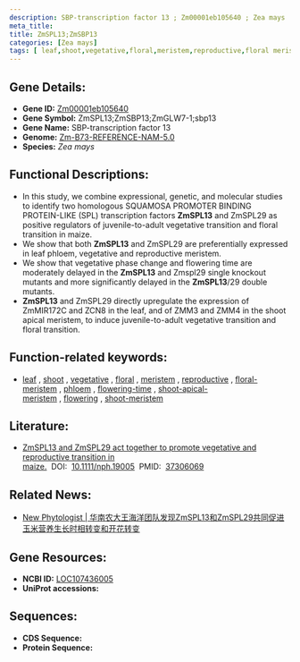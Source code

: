 ```yaml
---
description: SBP-transcription factor 13 ; Zm00001eb105640 ; Zea mays
meta_title:
title: ZmSPL13;ZmSBP13
categories: [Zea mays]
tags: [ leaf,shoot,vegetative,floral,meristem,reproductive,floral meristem,phloem,flowering time,shoot apical meristem,flowering,shoot meristem ]
---
```


## Gene Details:
- **Gene ID:**	[Zm00001eb105640](https://www.maizegdb.org/gene_center/gene/Zm00001eb105640)
- **Gene Symbol:** ZmSPL13;ZmSBP13;ZmGLW7-1;sbp13
- **Gene Name:** SBP-transcription factor 13
- **Genome:** [Zm-B73-REFERENCE-NAM-5.0](https://www.maizegdb.org/genome/assembly/Zm-B73-REFERENCE-NAM-5.0)
- **Species:** *Zea mays*

## Functional Descriptions:
   - In this study, we combine expressional, genetic, and molecular studies to identify two homologous SQUAMOSA PROMOTER BINDING PROTEIN-LIKE (SPL) transcription factors **ZmSPL13** and ZmSPL29 as positive regulators of juvenile-to-adult vegetative transition and floral transition in maize.
   - We show that both **ZmSPL13** and ZmSPL29 are preferentially expressed in leaf phloem, vegetative and reproductive meristem.
   - We show that vegetative phase change and flowering time are moderately delayed in the **ZmSPL13** and Zmspl29 single knockout mutants and more significantly delayed in the **ZmSPL13**/29 double mutants.
   - **ZmSPL13** and ZmSPL29 directly upregulate the expression of ZmMIR172C and ZCN8 in the leaf, and of ZMM3 and ZMM4 in the shoot apical meristem, to induce juvenile-to-adult vegetative transition and floral transition.

## Function-related keywords:
- [leaf](/tags/leaf/)&nbsp;,&nbsp;[shoot](/tags/shoot/)&nbsp;,&nbsp;[vegetative](/tags/vegetative/)&nbsp;,&nbsp;[floral](/tags/floral/)&nbsp;,&nbsp;[meristem](/tags/meristem/)&nbsp;,&nbsp;[reproductive](/tags/reproductive/)&nbsp;,&nbsp;[floral-meristem](/tags/floral-meristem/)&nbsp;,&nbsp;[phloem](/tags/phloem/)&nbsp;,&nbsp;[flowering-time](/tags/flowering-time/)&nbsp;,&nbsp;[shoot-apical-meristem](/tags/shoot-apical-meristem/)&nbsp;,&nbsp;[flowering](/tags/flowering/)&nbsp;,&nbsp;[shoot-meristem](/tags/shoot-meristem/)

## Literature:
   - [ZmSPL13 and ZmSPL29 act together to promote vegetative and reproductive transition in maize.]( https://nph.onlinelibrary.wiley.com/doi/10.1111/nph.19005)&nbsp;&nbsp;DOI:&nbsp;&nbsp;[10.1111/nph.19005](https://nph.onlinelibrary.wiley.com/doi/10.1111/nph.19005)&nbsp;&nbsp;PMID:&nbsp;&nbsp;[37306069](https://pubmed.ncbi.nlm.nih.gov/37306069/)

## Related News:
   - [New Phytologist | 华南农大王海洋团队发现ZmSPL13和ZmSPL29共同促进玉米营养生长时相转变和开花转变](https://mp.weixin.qq.com/s/2KJjmSlSKxjpL8gSqSXUvA)

## Gene Resources:
- **NCBI ID:** [LOC107436005](https://www.ncbi.nlm.nih.gov/gene/?term=LOC107436005)
- **UniProt accessions:** [](https://www.uniprot.org/uniprotkb//entry)



## Sequences:
- **CDS Sequence:**
- **Protein Sequence:**
